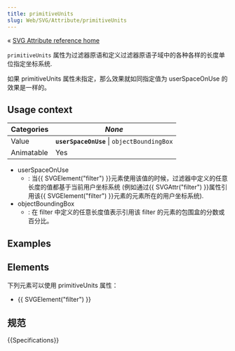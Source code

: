 ```yaml
---
title: primitiveUnits
slug: Web/SVG/Attribute/primitiveUnits
---
```


« [SVG Attribute reference home](/zh-CN/SVG/Attribute)

`primitiveUnits` 属性为过滤器原语和定义过滤器原语子域中的各种各样的长度单位指定坐标系统.

如果 primitiveUnits 属性未指定，那么效果就如同指定值为 userSpaceOnUse 的效果是一样的。

## Usage context

| Categories | _None_                                      |
| ---------- | ------------------------------------------- |
| Value      | **`userSpaceOnUse`** \| `objectBoundingBox` |
| Animatable | Yes                                         |

- userSpaceOnUse
  - : 当{{ SVGElement("filter") }}元素使用该值的时候，过滤器中定义的任意长度的值都基于当前用户坐标系统 (例如通过{{ SVGAttr("filter") }}属性引用该{{ SVGElement("filter") }}元素的元素所在的用户坐标系统).
- objectBoundingBox
  - : 在 filter 中定义的任意长度值表示引用该 filter 的元素的包围盒的分数或百分比。

## Examples

## Elements

下列元素可以使用 primitiveUnits 属性：

- {{ SVGElement("filter") }}

## 规范

{{Specifications}}
